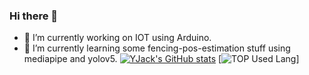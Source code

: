 ### Hi there 👋

- 🔭 I’m currently working on IOT using Arduino. 
- 🌱 I’m currently learning some fencing-pos-estimation stuff using mediapipe and yolov5.
[![YJack's GitHub stats](https://github-readme-stats.vercel.app/api?username=YJack0000)](https://github.com/anuraghazra/github-readme-stats)
[![TOP Used Lang](https://github-readme-stats.vercel.app/api/top-langs/?username=YJack0000)]
<!--
**YJack0000/YJack0000** is a ✨ _special_ ✨ repository because its `README.md` (this file) appears on your GitHub profile.

Here are some ideas to get you started:

- 🔭 I’m currently working on ...
- 🌱 I’m currently learning ...
- 👯 I’m looking to collaborate on ...
- 🤔 I’m looking for help with ...
- 💬 Ask me about ...
- 📫 How to reach me: ...
- 😄 Pronouns: ...
- ⚡ Fun fact: ...
-->
